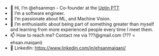 - 👋 Hi, I’m @ehsanmqn - Co-founder at the [Uptin PTT](https://www.uptin.app/en/home)
- 👀 I’m a software engineer.
- 🌱 I’m passionate about ML, and Machine Vision.
- 💞️ I’m enthusiastic about being part of something greater than myself and learning from more experienced people every time I meet them.
- 📫 How to reach me? Contact me via ???@gmail.com (??? = ehsan.maiqani)
- 🔗 LinkedIn: https://www.linkedin.com/in/ehsanmaiqani/

<!---
ehsanmqn/ehsanmqn is a ✨ special ✨ repository because its `README.md` (this file) appears on your GitHub profile.
You can click the Preview link to take a look at your changes.
--->
